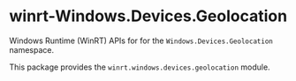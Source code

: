 <!-- warning: Please don't edit this file. It was automatically generated. -->

# winrt-Windows.Devices.Geolocation

Windows Runtime (WinRT) APIs for for the `Windows.Devices.Geolocation` namespace.

This package provides the `winrt.windows.devices.geolocation` module.

